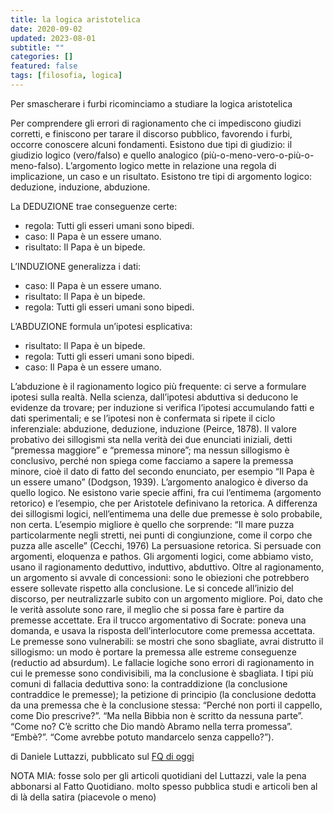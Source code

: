 ```yaml
---
title: la logica aristotelica
date: 2020-09-02
updated: 2023-08-01
subtitle: ""
categories: []
featured: false
tags: [filosofia, logica]
---
```


Per smascherare i furbi ricominciamo a studiare la logica aristotelica

Per comprendere gli errori di ragionamento che ci impediscono giudizi corretti, e finiscono per tarare il discorso pubblico, favorendo i furbi, occorre conoscere alcuni fondamenti. Esistono due tipi di giudizio: il giudizio logico (vero/falso) e quello analogico (più-o-meno-vero-o-più-o-meno-falso). L’argomento logico mette in relazione una regola di implicazione, un caso e un risultato. Esistono tre tipi di argomento logico: deduzione, induzione, abduzione.

La DEDUZIONE trae conseguenze certe:
- regola: Tutti gli esseri umani sono bipedi.
- caso: Il Papa è un essere umano.
- risultato: Il Papa è un bipede.

L’INDUZIONE generalizza i dati:
- caso: Il Papa è un essere umano.
- risultato: Il Papa è un bipede.
- regola: Tutti gli esseri umani sono bipedi.

L’ABDUZIONE formula un’ipotesi esplicativa:
- risultato: Il Papa è un bipede. 
- regola: Tutti gli esseri umani sono bipedi.
- caso: Il Papa è un essere umano.

L’abduzione è il ragionamento logico più frequente: ci serve a formulare ipotesi sulla realtà. Nella scienza, dall’ipotesi abduttiva si deducono le evidenze da trovare; per induzione si verifica l’ipotesi accumulando fatti e dati sperimentali; e se l’ipotesi non è confermata si ripete il ciclo inferenziale: abduzione, deduzione, induzione (Peirce, 1878). Il valore probativo dei sillogismi sta nella verità dei due enunciati iniziali, detti “premessa maggiore” e “premessa minore”; ma nessun sillogismo è conclusivo, perché non spiega come facciamo a sapere la premessa minore, cioè il dato di fatto del secondo enunciato, per esempio “Il Papa è un essere umano” (Dodgson, 1939).
L’argomento analogico è diverso da quello logico. Ne esistono varie specie affini, fra cui l’entimema (argomento retorico) e l’esempio, che per Aristotele definivano la retorica. A differenza dei sillogismi logici, nell’entimema una delle due premesse è solo probabile, non certa. L’esempio migliore è quello che sorprende: “Il mare puzza particolarmente negli stretti, nei punti di congiunzione, come il corpo che puzza alle ascelle” (Cecchi, 1976)
La persuasione retorica. Si persuade con argomenti, eloquenza e pathos. Gli argomenti logici, come abbiamo visto, usano il ragionamento deduttivo, induttivo, abduttivo. Oltre al ragionamento, un argomento si avvale di concessioni: sono le obiezioni che potrebbero essere sollevate rispetto alla conclusione. Le si concede all’inizio del discorso, per neutralizzarle subito con un argomento migliore. Poi, dato che le verità assolute sono rare, il meglio che si possa fare è partire da premesse accettate. Era il trucco argomentativo di Socrate: poneva una domanda, e usava la risposta dell’interlocutore come premessa accettata. Le premesse sono vulnerabili: se mostri che sono sbagliate, avrai distrutto il sillogismo: un modo è portare la premessa alle estreme conseguenze (reductio ad absurdum).
Le fallacie logiche sono errori di ragionamento in cui le premesse sono condivisibili, ma la conclusione è sbagliata. I tipi più comuni di fallacia deduttiva sono: la contraddizione (la conclusione contraddice le premesse); la petizione di principio (la conclusione dedotta da una premessa che è la conclusione stessa: “Perché non porti il cappello, come Dio prescrive?”. “Ma nella Bibbia non è scritto da nessuna parte”. “Come no? C’è scritto che Dio mandò Abramo nella terra promessa”. “Embè?”. “Come avrebbe potuto mandarcelo senza cappello?”).

di Daniele Luttazzi, pubblicato sul [FQ di oggi](https://www.ilfattoquotidiano.it/in-edicola/articoli/2020/09/02/per-smascherare-i-furbi-ricominciamo-a-studiare-la-logica-aristotelica/5917224/)

NOTA MIA: fosse solo per gli articoli quotidiani del Luttazzi, vale la pena abbonarsi al Fatto Quotidiano. molto spesso pubblica studi e articoli ben al di là della satira (piacevole o meno)